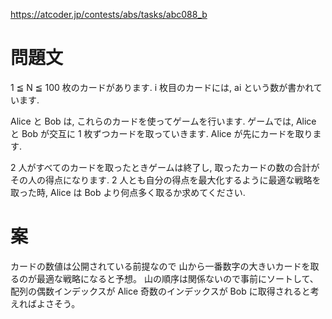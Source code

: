 https://atcoder.jp/contests/abs/tasks/abc088_b

# 問題文

1 ≦ N ≦ 100 枚のカードがあります.
i 枚目のカードには, ai という数が書かれています.

Alice と Bob は, これらのカードを使ってゲームを行います.
ゲームでは, Alice と Bob が交互に 1 枚ずつカードを取っていきます.
Alice が先にカードを取ります.

2 人がすべてのカードを取ったときゲームは終了し,
取ったカードの数の合計がその人の得点になります.
2 人とも自分の得点を最大化するように最適な戦略を取った時,
Alice は Bob より何点多く取るか求めてください.

# 案

カードの数値は公開されている前提なので
山から一番数字の大きいカードを取るのが最適な戦略になると予想。
山の順序は関係ないので事前にソートして、
配列の偶数インデックスが Alice
奇数のインデックスが Bob
に取得されると考えればよさそう。

